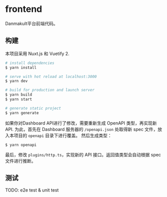 # frontend

DanmakuIt平台前端代码。

## 构建

本项目采用 Nuxt.js 和 Vuetify 2.

```bash
# install dependencies
$ yarn install

# serve with hot reload at localhost:3000
$ yarn dev

# build for production and launch server
$ yarn build
$ yarn start

# generate static project
$ yarn generate
```

如果你对Dashboard API进行了修改，需要重新生成 OpenAPI 类型，再实现新API.
为此，首先在 Dashboard 服务器的 `/openapi.json` 处取得新 spec 文件，放入本项目的 `openapi` 目录下进行覆盖。
然后生成类型：

```shell
$ yarn openapi
```

最后，修改 `plugins/http.ts`，实现新的 API 接口。返回值类型会自动根据 spec 文件进行推断。

## 测试

TODO: e2e test & unit test
